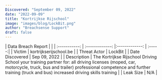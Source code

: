 ```yaml
---
Discovered: "September 09, 2022"
date: "2022-09-09"
title: "Kortrijkse Rijschool"
image: "images/blog/LockBit.png"
author: "Breachsense Support"
draft: false
---
```


| Data Breach Report           |              | 
| :-----------: | :-------------:     |:-------------:    | :-----:|
| Victim      | kortrijkserijschool.be      | 
| Threat Actor      | LockBit      | 
| Date Discovered      | Sep 09, 2022      | 
| Description      | The Kortrijkse Rijschool Driving School your training partner for: all driving licenses (moped, car, motorcycle, truck, bus and trailer) professional competence and further training (truck and bus) increased driving skills training      | 
| Leak Size      | N/A      | 

